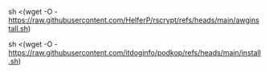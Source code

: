 sh <(wget -O - https://raw.githubusercontent.com/HelferP/rscrypt/refs/heads/main/awginstall.sh)

sh <(wget -O - https://raw.githubusercontent.com/itdoginfo/podkop/refs/heads/main/install.sh)
